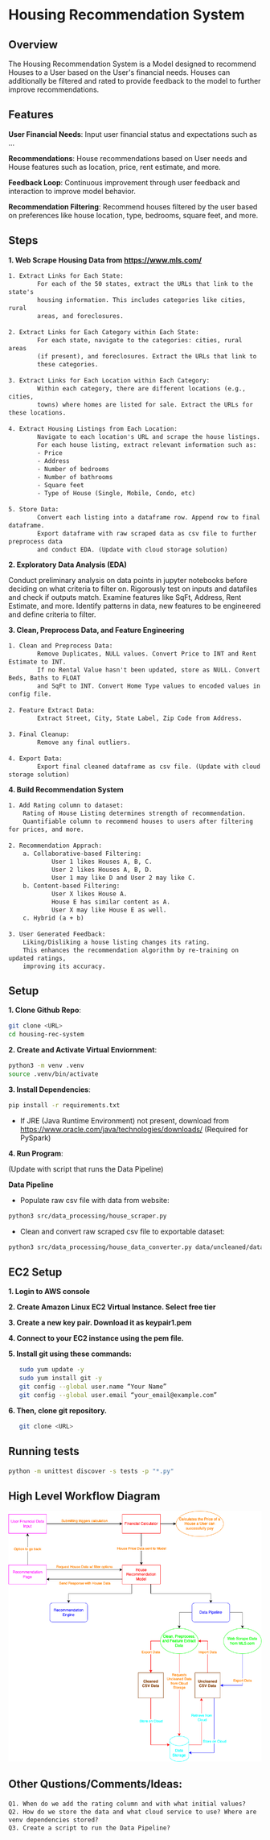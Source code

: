 # Housing Recommendation System

## Overview

The Housing Recommendation System is a Model designed to recommend Houses to a User based on the User's financial needs. Houses can additionally be filtered and rated to provide feedback to the model to further improve recommendations.

## Features

**User Financial Needs**: Input user financial status and expectations such as ...

**Recommendations**: House recommendations based on User needs and House features such as location, price, rent estimate, and more.

**Feedback Loop**: Continuous improvement through user feedback and interaction to improve model behavior.

**Recommendation Filtering**: Recommend houses filtered by the user based on preferences like house location, type, bedrooms, square feet, and more.

## Steps

**1. Web Scrape Housing Data from https://www.mls.com/**

    1. Extract Links for Each State:
            For each of the 50 states, extract the URLs that link to the state's
            housing information. This includes categories like cities, rural
            areas, and foreclosures.

    2. Extract Links for Each Category within Each State:
            For each state, navigate to the categories: cities, rural areas
            (if present), and foreclosures. Extract the URLs that link to
            these categories.

    3. Extract Links for Each Location within Each Category:
            Within each category, there are different locations (e.g., cities,
            towns) where homes are listed for sale. Extract the URLs for these locations.

    4. Extract Housing Listings from Each Location:
            Navigate to each location's URL and scrape the house listings.
            For each house listing, extract relevant information such as:
            - Price
            - Address
            - Number of bedrooms
            - Number of bathrooms
            - Square feet
            - Type of House (Single, Mobile, Condo, etc)

    5. Store Data:
            Convert each listing into a dataframe row. Append row to final dataframe.
            Export dataframe with raw scraped data as csv file to further preprocess data
            and conduct EDA. (Update with cloud storage solution)

**2. Exploratory Data Analysis (EDA)**

Conduct preliminary analysis on data points in jupyter notebooks before deciding on
what criteria to filter on. Rigorously test on inputs and datafiles and check if
outputs match. Examine features like SqFt, Address, Rent Estimate, and more.
Identify patterns in data, new features to be engineered and define criteria to
filter.

**3. Clean, Preprocess Data, and Feature Engineering**

    1. Clean and Preprocess Data:
            Remove Duplicates, NULL values. Convert Price to INT and Rent Estimate to INT.
            If no Rental Value hasn't been updated, store as NULL. Convert Beds, Baths to FLOAT
            and SqFt to INT. Convert Home Type values to encoded values in config file.

    2. Feature Extract Data:
            Extract Street, City, State Label, Zip Code from Address.

    3. Final Cleanup:
            Remove any final outliers.

    4. Export Data:
            Export final cleaned dataframe as csv file. (Update with cloud storage solution)

**4. Build Recommendation System**

    1. Add Rating column to dataset:
        Rating of House Listing determines strength of recommendation.
        Quantifiable column to recommend houses to users after filtering for prices, and more.

    2. Recommendation Apprach:
        a. Collaborative-based Filtering:
                User 1 likes Houses A, B, C.
                User 2 likes Houses A, B, D.
                User 1 may like D and User 2 may like C.
        b. Content-based Filtering:
                User X likes House A.
                House E has similar content as A.
                User X may like House E as well.
        c. Hybrid (a + b)

    3. User Generated Feedback:
        Liking/Disliking a house listing changes its rating.
        This enhances the recommendation algorithm by re-training on updated ratings,
        improving its accuracy.

## Setup

**1. Clone Github Repo**:

```sh
git clone <URL>
cd housing-rec-system
```

**2. Create and Activate Virtual Enviornment**:

```sh
python3 -m venv .venv
source .venv/bin/activate
```

**3. Install Dependencies**:

```sh
pip install -r requirements.txt
```

- If JRE (Java Runtime Environment) not present, download from https://www.oracle.com/java/technologies/downloads/ (Required for PySpark)

**4. Run Program**:

(Update with script that runs the Data Pipeline)

**Data Pipeline**

- Populate raw csv file with data from website:

```sh
python3 src/data_processing/house_scraper.py
```

- Clean and convert raw scraped csv file to exportable dataset:

```sh
python3 src/data_processing/house_data_converter.py data/uncleaned/data_all_states.csv
```

## EC2 Setup

**1. Login to AWS console**

**2. Create Amazon Linux EC2 Virtual Instance. Select free tier**

**3. Create a new key pair. Download it as keypair1.pem**

**4. Connect to your EC2 instance using the pem file.**

**5. Install git using these commands:**

```sh
   sudo yum update -y
   sudo yum install git -y
   git config --global user.name “Your Name”
   git config --global user.email “your_email@example.com”
```

**6. Then, clone git repository.**

```sh
   git clone <URL>
```

## Running tests

```sh
python -m unittest discover -s tests -p "*.py"
```

## High Level Workflow Diagram

![Flowchart](Workflow%20Diagram.png)

## Other Qustions/Comments/Ideas:

    Q1. When do we add the rating column and with what initial values?
    Q2. How do we store the data and what cloud service to use? Where are venv dependencies stored?
    Q3. Create a script to run the Data Pipeline?
